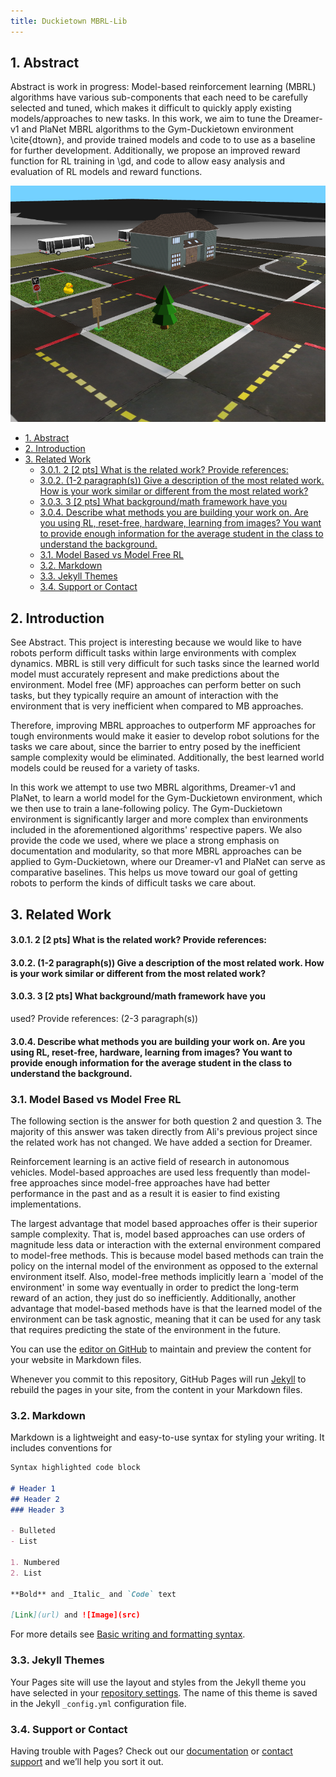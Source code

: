 ```yaml
---
title: Duckietown MBRL-Lib
---
```

## 1. Abstract 

Abstract is work in progress:
Model-based reinforcement learning (MBRL) algorithms have various sub-components that each need to be carefully selected and tuned, which makes it difficult to quickly apply existing models/approaches to new tasks. In this work, we aim to tune the Dreamer-v1 and PlaNet MBRL algorithms to the Gym-Duckietown environment \cite{dtown}, and provide trained models and code to to use as a baseline for further development. Additionally, we propose an improved reward function for RL training in \gd, and code to allow easy analysis and evaluation of RL models and reward functions.

![Image](figures/duckietown_bird_view.png)
- [1. Abstract](#1-abstract)
- [2. Introduction](#2-introduction)
- [3. Related Work](#3-related-work)
    - [3.0.1. 2 [2 pts] What is the related work? Provide references:](#301-2-2-pts-what-is-the-related-work-provide-references)
    - [3.0.2. (1-2 paragraph(s)) Give a description of the most related work. How is your work similar or different from the most related work?](#302-1-2-paragraphs-give-a-description-of-the-most-related-work-how-is-your-work-similar-or-different-from-the-most-related-work)
    - [3.0.3. 3 [2 pts] What background/math framework have you](#303-3-2-pts-what-backgroundmath-framework-have-you)
    - [3.0.4. Describe what methods you are building your work on. Are you using RL, reset-free, hardware, learning from images? You want to provide enough information for the average student in the class to understand the background.](#304-describe-what-methods-you-are-building-your-work-on-are-you-using-rl-reset-free-hardware-learning-from-images-you-want-to-provide-enough-information-for-the-average-student-in-the-class-to-understand-the-background)
  - [3.1. Model Based vs Model Free RL](#31-model-based-vs-model-free-rl)
  - [3.2. Markdown](#32-markdown)
  - [3.3. Jekyll Themes](#33-jekyll-themes)
  - [3.4. Support or Contact](#34-support-or-contact)
## 2. Introduction

See Abstract. This project is interesting because we would like to have robots perform difficult tasks within large environments with complex dynamics. MBRL is still very difficult for such tasks since the learned world model must accurately represent and make predictions about the environment. Model free (MF) approaches can perform better on such tasks, but they typically require an amount of interaction with the environment that is very inefficient when compared to MB approaches. 

Therefore, improving MBRL approaches to outperform MF approaches for tough environments would make it easier to develop robot solutions for the tasks we care about, since the barrier to entry posed by the inefficient sample complexity would be eliminated. Additionally, the best learned world models could be reused for a variety of tasks. 

In this work we attempt to use two MBRL algorithms, Dreamer-v1 and PlaNet, to learn a world model for the Gym-Duckietown environment, which we then use to train a lane-following policy. The Gym-Duckietown environment is significantly larger and more complex than environments included in the aforementioned algorithms' respective papers. We also provide the code we used, where we place a strong emphasis on documentation and modularity, so that more MBRL approaches can be applied to Gym-Duckietown, where our Dreamer-v1 and PlaNet can serve as comparative baselines. This helps us move toward our goal of getting robots to perform the kinds of difficult tasks we care about.

## 3. Related Work

#### 3.0.1. 2 [2 pts] What is the related work? Provide references: 
#### 3.0.2. (1-2 paragraph(s)) Give a description of the most related work. How is your work similar or different from the most related work? 


#### 3.0.3. 3 [2 pts] What background/math framework have you
used? Provide references: (2-3 paragraph(s))

#### 3.0.4. Describe what methods you are building your work on. Are you using RL, reset-free, hardware, learning from images? You want to provide enough information for the average student in the class to understand the background. 

### 3.1. Model Based vs Model Free RL

The following section is the answer for both question 2 and question 3. The majority of this answer was taken directly from Ali's previous project since the related work has not changed. We have added a section for Dreamer.


Reinforcement learning is an active field of research in autonomous vehicles. Model-based approaches are used less frequently than model-free approaches since model-free approaches have had better performance in the past and as a result it is easier to find existing implementations. 

The largest advantage that model based approaches offer is their superior sample complexity. That is, model based approaches can use orders of magnitude less data or interaction with the external environment compared to model-free methods. This is because model based methods can train the policy on the internal model of the environment as opposed to the external environment itself. Also, model-free methods implicitly learn a `model of the environment' in some way eventually in order to predict the long-term reward of an action, they just do so inefficiently. Additionally, another advantage that model-based methods have is that the learned model of the environment can be task agnostic, meaning that it can be used for any task that requires predicting the state of the environment in the future.





You can use the [editor on GitHub](https://github.com/alik-git/duckietown-mbrl-lib/edit/gh-pages/index.md) to maintain and preview the content for your website in Markdown files.

Whenever you commit to this repository, GitHub Pages will run [Jekyll](https://jekyllrb.com/) to rebuild the pages in your site, from the content in your Markdown files.

### 3.2. Markdown

Markdown is a lightweight and easy-to-use syntax for styling your writing. It includes conventions for

```markdown
Syntax highlighted code block

# Header 1
## Header 2
### Header 3

- Bulleted
- List

1. Numbered
2. List

**Bold** and _Italic_ and `Code` text

[Link](url) and ![Image](src)
```

For more details see [Basic writing and formatting syntax](https://docs.github.com/en/github/writing-on-github/getting-started-with-writing-and-formatting-on-github/basic-writing-and-formatting-syntax).

### 3.3. Jekyll Themes

Your Pages site will use the layout and styles from the Jekyll theme you have selected in your [repository settings](https://github.com/alik-git/duckietown-mbrl-lib/settings/pages). The name of this theme is saved in the Jekyll `_config.yml` configuration file.

### 3.4. Support or Contact

Having trouble with Pages? Check out our [documentation](https://docs.github.com/categories/github-pages-basics/) or [contact support](https://support.github.com/contact) and we’ll help you sort it out.




<!-- 

















%%%%%%%% ICML 2018 EXAMPLE LATEX SUBMISSION FILE %%%%%%%%%%%%%%%%%

\documentclass{article}

% Recommended, but optional, packages for figures and better typesetting:
% \usepackage[demo]{graphicx}
% \usepackage{subcaption}
\usepackage{microtype}
\usepackage{graphicx}
\usepackage{subcaption}
% \usepackage{subfigure}
% \usepackage{subfig}
\usepackage{booktabs} % for professional tables
\usepackage{amsmath, amssymb}
\usepackage{lipsum}
\usepackage{listings}
\usepackage{minted}
% \usepackage{hyperref}
% \usepackage{autoreff}
\setlength{\belowcaptionskip}{0pt}

\usepackage{xcolor}
%New colors defined below
\definecolor{codegreen}{rgb}{0,0.6,0}
\definecolor{codegray}{rgb}{0.5,0.5,0.5}
\definecolor{codepurple}{rgb}{0.58,0,0.82}
\definecolor{backcolour}{rgb}{0.95,0.95,0.92}

%Code listing style named "mystyle"
\lstdefinestyle{mystyle}{
  backgroundcolor=\color{backcolour}, commentstyle=\color{codegreen},
  keywordstyle=\color{magenta},
  numberstyle=\tiny\color{codegray},
  stringstyle=\color{codepurple},
  basicstyle=\ttfamily\footnotesize,
  breakatwhitespace=false,         
  breaklines=true,                 
  captionpos=b,                    
  keepspaces=true,                 
  numbers=left,                    
  numbersep=5pt,                  
  showspaces=false,                
  showstringspaces=false,
  showtabs=false,                  
  tabsize=2
}

%"mystyle" code listing set
\lstset{style=mystyle}

\graphicspath{ {figures/} }
% \hyphenpenalty=
\usepackage{stackengine}
\def\delequal{\mathrel{\ensurestackMath{\stackon[1pt]{=}{\scriptstyle\Delta}}}}

\usepackage{svg}
% \usepackage[nohyperref]{icml2018}
% hyperref makes hyperlinks in the resulting PDF.
% If your build breaks (sometimes temporarily if a hyperlink spans a page)
% please comment out the following usepackage line and replace
% \usepackage{icml2018} with \usepackage[nohyperref]{icml2018} above.
\usepackage{hyperref}

% Attempt to make hyperref and algorithmic work together better:
\newcommand{\theHalgorithm}{\arabic{algorithm}}

\newcommand{\mb}{model-based }
\newcommand{\mf}{model-free }
\newcommand{\gd}{Gym-Duckietown}
\newcommand{\ml}{MBRL-Lib }
\newcommand{\og}{OpenAI Gym }
\newcommand{\hc}{HalfCheetah-v2}
\newcommand{\ls}{\lstinline}
% Use the following line for the initial blind version submitted for review:
% \usepackage{icml2018_ift6269}

% If accepted, instead use the following line for the camera-ready submission:
\usepackage[accepted]{icml2018_ift6269}
% SLJ: -> use this for your IFT 6269 project report!

% \definecolor{battleshipgrey}{rgb}{0.52, 0.52, 0.51}
\newcommand{\crr}{\color{red}}
\newcommand{\cbb}{\color{blue}}
\newcommand{\cgg}{\color{gray}}

% The \icmltitle you define below is probably too long as a header.
% Therefore, a short form for the running title is supplied here:
\icmltitlerunning{Model Based RL in Gym-Duckietown}

\begin{document}

\twocolumn[
\icmltitle{IFT6163 Final Report - Model Based RL in Gym-Duckietown} % Dynamic Duckies on a Diet

% It is OKAY to include author information, even for blind
% submissions: the style file will automatically remove it for you
% unless you've provided the [accepted] option to the icml2018
% package.

% List of affiliations: The first argument should be a (short)
% identifier you will use later to specify author affiliations
% Academic affiliations should list Department, University, City, Region, Country
% Industry affiliations should list Company, City, Region, Country

% You can specify symbols, otherwise they are numbered in order.
% Ideally, you should not use this facility. Affiliations will be numbered
% in order of appearance and this is the preferred way.

\icmlsetsymbol{equal}{*}

\begin{icmlauthorlist}
\icmlauthor{Alihusein Kuwajerwala}{equal,udem,mila}
\icmlauthor{Paul Crouther}{equal,udem,mila}
% \icmlauthor{Brahim Ben Malek}{equal,udem}
\end{icmlauthorlist}
% \centerline{{\fontfamily{qcr}\selectfont
% https://github.com/MikeS96/bayesbb
% }}


\icmlaffiliation{udem}{Université de Montréal, Montréal, Canada}
\icmlaffiliation{mila}{Mila - Quebec AI Institute, Montreal, Canada}

\icmlcorrespondingauthor{Alihusein Kuwajerwala}{alihusein.kuwajerwala@umontreal.ca}


% You may provide any keywords that you
% find helpful for describing your paper; these are used to populate
% the "keywords" metadata in the PDF but will not be shown in the document
\icmlkeywords{Machine Learning, ICML}

\vskip 0.3in
]

% this must go after the closing bracket ] following \twocolumn[ ...

% This command actually creates the footnote in the first column
% listing the affiliations and the copyright notice.
% The command takes one argument, which is text to display at the start of the footnote.
% The \icmlEqualContribution command is standard text for equal contribution.
% Remove it (just {}) if you do not need this facility.

% \printAffiliationsAndNotice{}  % leave blank if no need to mention equal contribution
\printAffiliationsAndNotice{\icmlEqualContribution} % otherwise use the standard text.

\begin{abstract}

% In this work, we investigate a model based reinforcement learning algorithm proposed in the `PlaNet' paper \cite{PlaNet} that attempts to learn a dynamics model in the latent space for the environment. We outline and compare the available open source implementations of this algorithm for research. For the bulk of our experiments we used MBRL-Lib \cite{MBRL}, a toolbox for deploying various model based rl methods, that already contains an implementation of the PlaNet algorithm. We implemented the required boilerplate code to use the Duckietown gym environment with MBRL, and compare the PlaNet algorithms performance on the Duckietown environment and the Cheetah Run environment.

% \\  Model-based reinforcement learning (MBRL) offers a framework for data-efficient learning of agents for various tasks. 
% Despite theoretical evidence suggesting that model-based reinforcement learning (MBRL) has superior sample complexity compared to model-free methods, MBRL approaches have struggled to match their performance. This is likely because most MBRL algorithms have many complex sub-components that each need to be carefully selected and tuned, making them harder to deploy in most practical settings. 

% Model-based reinforcement learning (MBRL) algorithms have many complex sub-components that each need to be carefully selected and tuned, which may explain why MBRL approaches often struggle to match the performance of model-free methods on various tasks. In this work, we aim to make it easier to evaluate and improve MBRL approaches by integrating the Gym-Duckietown environment \cite{dtown} into MBRL-Lib \cite{MBRL}, an open source library of popular MBRL algorithms. Our goal is to enable MBRL approaches to be easily deployed in the Duckietown environment without significant software overhead. Additionally, we apply the MBRL approach from `PlaNet' \cite{PlaNet}, attempting to learn a dynamics model for the Duckietown simulation, and compare its performance on the Duckietown and  `Cheetah Run' environments. The code can be found at: \\ \lstinline{https://github.com/alik-git/mbrl-lib}
Abstract is work in progress:
Model-based reinforcement learning (MBRL) algorithms have various sub-components that each need to be carefully selected and tuned, which makes it difficult to quickly apply existing models/approaches to new tasks. In this work, we aim to tune the Dreamer-v1 and PlaNet MBRL algorithms to the Gym-Duckietown environment \cite{dtown}, and provide trained models and code to to use as a baseline for further development. Additionally, we propose an improved reward function for RL training in \gd, and code to allow easy analysis and evaluation of RL models and reward functions.

\textbf{ IMPORTANT NOTE: { \crr{  Professor's questions are in red. } }  Answers are in black. { \cgg { Parts of this report that were directly taken from Ali's older project are in gray. } } }

% Model-based reinforcement learning (MBRL) algorithms have various sub-components that each need to be carefully selected and tuned, which may explain why MBRL approaches often struggle to match the performance of model-free methods on various tasks. In this work, we aim to make it easier to evaluate and improve MBRL approaches by integrating the Gym-Duckietown environment \cite{dtown} into MBRL-Lib \cite{MBRL}, an open source library of popular MBRL algorithms. Our goal is to enable MBRL approaches to be easily deployed in the Duckietown environment without significant software overhead. Additionally, we apply the MBRL approach from `PlaNet' \cite{PlaNet}, attempting to learn a dynamics model for the Duckietown simulation, and compare its performance on the Duckietown and  `Cheetah Run' environments. The code can be found at: \\ \lstinline{https://github.com/alik-git/mbrl-lib}

% \\ In this work, we apply model based reinforcement learning techniques to the Gym-Duckietown environment. Specifically, we use the approach proposed in the `PlaNet' paper \cite{PlaNet} that attempts to learn a dynamics model of the environment in the latent space. 

% \\ \\  This family of algorithms has
% many subcomponents that need to be carefully selected and tuned. As a result the
% entry-bar for researchers to approach the field and to deploy it in real-world tasks
% can be daunting

% \\ \\ To be modified
% Why is it important 
% What did you tried
% What are the results
\end{abstract}

\vspace{-0em}

\section{Introduction }\label{intro}


{\crr{1 [4 pts] Project Introduction (2 paragraphs, hopefully a
figure)

Tell your readers why this project is interesting. What we can learn. Why it is an important
area for robot learning.

} }

See Abstract. This project is interesting because we would like to have robots perform difficult tasks within large environments with complex dynamics. MBRL is still very difficult for such tasks since the learned world model must accurately represent and make predictions about the environment. Model free (MF) approaches can perform better on such tasks, but they typically require an amount of interaction with the environment that is very inefficient when compared to MB approaches. 

Therefore, improving MBRL approaches to outperform MF approaches for tough environments would make it easier to develop robot solutions for the tasks we care about, since the barrier to entry posed by the inefficient sample complexity would be eliminated. Additionally, the best learned world models could be reused for a variety of tasks. 

In this work we attempt to use two MBRL algorithms, Dreamer-v1 and PlaNet, to learn a world model for the Gym-Duckietown environment, which we then use to train a lane-following policy. The Gym-Duckietown environment is significantly larger and more complex than environments included in the aforementioned algorithms' respective papers. We also provide the code we used, where we place a strong emphasis on documentation and modularity, so that more MBRL approaches can be applied to Gym-Duckietown, where our Dreamer-v1 and PlaNet can serve as comparative baselines. This helps us move toward our goal of getting robots to perform the kinds of difficult tasks we care about.

\begin{figure}[t]
\begin{center}
\begin{subfigure}{.25\textwidth}
  \centering
  \includegraphics[trim={0 0 0 0cm}, clip, width=0.90\textwidth]{cheetah_env.jpg}
  \caption{HalfCheetah-v2}
  \label{fig:fig1a}
\end{subfigure}%
\begin{subfigure}{.25\textwidth}
  \centering
  \includegraphics[width=0.97\textwidth]{duckietown_POV.png}
  \caption{Gym-Duckietown}
  \label{fig:fig1b}
\end{subfigure}
\end{center}
\begin{subfigure}{0.5\textwidth}
    \includegraphics[trim={0cm 9cm 0 0.5cm},clip, width=\textwidth]{duckietown_bird_view.png}
    \caption{Overhead view of the Gym-Duckietown environment}
    \label{fig:fig1c}
\end{subfigure}
\caption{Images of the environments we used for this work. For each, we use the PlaNet algorithm to learn a dynamics model and train a reinforcement learning agent.}
\label{fig:fig1}

\end{figure}

\pagebreak

{\crr{
2 [2 pts] What is the related work? Provide references:
(1-2 paragraph(s))

Give a description of the most related work. How is your work similar or different from the
most related work? 
} }

{\crr{
3 [2 pts] What background/math framework have you
used? Provide references: (2-3 paragraph(s))

Describe what methods you are building your work on. Are you using RL, reset-free, hardware, learning from images? You want to provide enough information for the average student
in the class to understand the background. 
} }

The following section is the answer for both question 2 and question 3. The majority of this answer was taken directly from Ali's previous project since the related work has not changed. We have added a section for Dreamer.


% intro, int, chl (challenges), exp (experiments), disc (Discussions), conc (conclusion), liam (Liam's recommendation)

{\cgg {

\subsection{Model Based vs Model Free RL}%(Liam)some motivation about  why  you  thought  it  was  a  good  idea  to  try
Reinforcement learning is an active field of research in autonomous vehicles. Model-based approaches are used less frequently than model-free approaches since model-free approaches have had better performance in the past and as a result it is easier to find existing implementations. 

The largest advantage that model based approaches offer is their superior sample complexity. That is, model based approaches can use orders of magnitude less data or interaction with the external environment compared to model-free methods. This is because model based methods can train the policy on the internal model of the environment as opposed to the external environment itself. Also, model-free methods implicitly learn a `model of the environment' in some way eventually in order to predict the long-term reward of an action, they just do so inefficiently. Additionally, another advantage that model-based methods have is that the learned model of the environment can be task agnostic, meaning that it can be used for any task that requires predicting the state of the environment in the future.
% Model-base biggest advantage is that the model helps to use more efficiently the data and reduce computation time where in model-free, the model is learned implicitly which cause a waste of computation resources.




% \vspace{6em}
% using latent space \citep{PlaNet}. Latent space augments the information gain since the latent space is a dense representation of the input. A great effect of  this method is that it reduces computation time since the dimension of the input is reduced, making the model-base main advantage(computation time) even better. In the PlaNet paper, the computation efficiency gain was in the area of two orders of magnitude and the results were close to model-free and even better on some tasks. 

% Recent improvements in model-based approaches have made the model-based more competitive by using latent space \citep{PlaNet}. Latent space augments the information gain since the latent space is a dense representation of the input. A great effect of  this method is that it reduces computation time since the dimension of the input is reduced, making the model-base main advantage(computation time) even better. In the PlaNet paper, the computation efficiency gain was in the area of two orders of magnitude and the results were close to model-free and even better on some tasks. 

% In RL, either you train in the real world which is often really slow, or you train in a simulator which is much faster, but is dependant on the quality of the simulator and on the transfer back into the real world.It is more computationally heavy too since you have to model the real world in addition to you're RL models.

\subsection{MBRL-Lib}

There are many available open source implementations of popular \mf approaches \cite{baselines, pytorchrl} and \mb approaches \cite{bacon}. During our review, we found the MBRL-Lib toolbox \cite{MBRL} to be most useful. 

MBRL-Lib contains implementations of various popular \mb approaches, but more importantly it is designed to be modular and compatible with a wide array of environments; and makes heavy use of configuration files to minimize the amount of new code needed to tweak an existing approach. Integrating the Gym-Duckietown environment to work with this toolkit would allow users to easily experiment with and evaluate a variety of model based RL approaches in the Duckietown simulation.

\subsection{Gym-Duckietown}
\label{sec:gd}
The environments in which to deploy RL methods can be as simple as tic-tac-toe or as complex as a nearly photo realistic simulation of a whole city \cite{carla}. The most popular environments for current RL research are those provided in the OpenAI Gym toolkit \cite{openaigym}. OpenAI Gym also provides a set of standards which can be used to make environments widely compatible with any software designed to accommodate those standards. MBRL-Lib is an example of such software, and comes with the standard environments from OpenAI Gym built in. 

Naturally, this makes Gym-Duckietown---a self-driving car simulator for the Duckietown universe already built as an OpenAI gym environment \cite{dtown}---the perfect candidate to make available for use with the \mb approaches provided by MBRL.

This is not to say however, that Gym-Duckietown works perfectly with MBRL-Lib right out of the box. Duckietown has significantly more complex dynamics than the standard \og environments. Consider for example that the Cheetah environment (See Fig. \ref{fig:fig1a}) only consists of one (albeit complex) object in a plain background with the camera always tracking it. Compared to \gd, where the camera is fixed on the car which moves through the scene, drastically changing the objects found in different observations.
Our results indicate that while MBRL methods have the potential to perform well in \gd, they need to be carefully tuned and modified to achieve results comparable to those of the current baselines.

% None of the standard OpenAI Gym environments 

% The Duckietown gym is a great simulator, but it's a big one, much bigger than the one needed for the cheetah-run task in PlaNet. It is then much slower too. To run a reinforcement algorithm we need to use the simulator a lot and it will consume a vast amount of computation resources. It is then useful to experiment with model-based algorithms learning from the latent space to save as much computation resources as possible.

\subsection{PlaNet}

The reason \mb approaches have often struggled to match the performance of \mf approaches despite their superior sample complexity is that it is difficult to accurately learn a dynamics of a large and complex environment. The effects of lighting, contact dynamics, non-linear motion etc. are nearly impossible to account for explicitly in enough detail for large scenes. This has prevented \mb approaches from accurately predicting states many steps into the future.

Recent advances in model-based approaches have made them more competitive by leveraging a latent space representation of the world. By using an encoder network to map the environment's high dimensional observations into low dimensional embeddings and learning the dynamics model in the latent space, approaches like PlaNet  \cite{PlaNet} can be used to learn a dynamics model capable of accurate predictions for a complicated environment. This also has significant computation efficiency gains, as it is much faster to propagate dynamics forward in the latent space as opposed to in an explicit simulation. The core of PlaNet's approach also involves both deterministic and stochastic transition components and a multi-step variational inference objective that they call `latent overshooting'.

In the original paper, the authors evaluate PlaNet on environments in the DeepMind control suite \cite{dmc}, but these environments are also available as part of OpenAI Gym, which is what MBRL-Lib and this project use for evaluation.

} } 

\subsection{Dreamer}

To observe how Duckietown scales with different and more performant MBRL algorithms and to facilitate learning, one of the goals in this project is to develop an implementation of Dreamer \citep{Dreamer}, which does not exist in MBRL-Lib. Similar to PlaNet, Dreamer uses a recurrent state space model (RSSM) to represent the underlying MDP with partial observability. Where it differs from PlaNet is in the model fitting section and the planning section. With Dreamer, the model fitting part is broken into a dynamics learning section and a behavior learning section which does rollouts of imagined trajectories, and finally updates parameters for the action model, and value model using gradients of value estimates for the learning objective. Since these trajectories are imagined, the authors utilize reparameterization for continuous actions and states. Lastly, Dreamer computes the state from history during the environment interaction step, with noise added to the action for exploration.

In the paper, the authors run Dreamer on the DeepMind control suite, similar to PlaNet. However, their implementation is in TensorFlow, and will need to be re-implemented in PyTorch for direct comparison.

{\crr {4 [4 pts] Project Method, How will the method work (1-2
pages + figure(s)/math)

Describe your method. Again, You want to provide enough information for the average
student in the class to understand how your method works. Make sure to include figures

} }




% The format of this paper is as follows: 
% % In Sec. \ref{intro} we briefly cover the relevant background / related works for this project, namely PlaNet, \ml and \gd. 
% % In Sec. \ref{int} we cover our code that integrates \gd \ with \ml and its functionality. 
% % In Sec. \ref{chl} we discuss the main hurdles we ran into with this project. 
% % In Sec. \ref{exp} we showcase some experiments using PlaNet approach in \gd \ and the consequent results. 
% % Finally, in Sec. \ref{disc} and  Sec. \ref{con} we reflect on the project as a whole and discuss the potential for future work in this area.
% \begin{itemize}
%     \item In Sec. \ref{intro} we briefly cover the relevant background / related works for this project, namely PlaNet, Dreamer, \ml and \gd. 
% \item In Sec. \ref{int} we cover our code that integrates \gd \ with \ml and its functionality, along with the beginnings of the Dreamer implementation.
% \item In Sec. \ref{chl} we discuss the challenges we encountered. % with this project. 
% \item In Sec. \ref{exp} we showcase some experiments using the PlaNet approach and the Dreamer implementation in \gd \ and our results. 
% \item Finally, in Sec. \ref{disc} and  Sec. \ref{con} we reflect on the project as a whole and discuss the potential for future work in this area.
% \end{itemize}







\section{Applying PlaNet and Dreamer to Gym-Duckietown}\label{int}


% \subsection{Changes to \ml}

% As noted before, the \ml code is well organized, and adding the \gd \ environment as a configurable option was straightforward. We've included the code here:

% \begin{lstlisting}[language=Python, caption=Adding Gym-Duckietown to MBRL-Lib, label=lis1]
% # Use the duckietown environment with 
% # settings that closely match the settings 
% # used for cheetah run
% if cfg.overrides.env=="duckietown_gym_env":
%     env = mbrl.env.DuckietownEnv(
%         domain_rand=False, 
%         camera_width=64, 
%         camera_height=64
%     )
%     term_fn = \
%     mbrl.env.termination_fns.no_termination
%     reward_fn = None
% \end{lstlisting}

% The main pre-requisite to being able to do this is to import the Gym-Duckietown code as an external python module into \ml so that the \lstinline{DuckietownEnv} object can be used directly without creating any new classes or objects. We took efforts throughout this project to avoid re-writing any code already found in either code base, and to import and use the original code directly. 

% Next we add a configuration file for default parameter values associated with the Duckietown environment. This is a YAML file called \lstinline{planet_duckietown.yaml} and for now only contains default values for the PlaNet algorithm, however more config files can be easily created for other algorithms as long as the follow the same format. 

% We ran into some issues with using the observations from \lstinline{DuckietownEnv} with the PlaNet algorithm, we expand on this in the Challenges section.

% % We developed a  bridge between the Facebook-research \cite{MBRL} and the PlaNet paper \cite{PlaNet} to allow for latent space planning from pixel using the Duckietown gym. 

% % The basic idea was to find a way to allow future research in latent space for reinforcement algorithm. We presented the PlaNet paper and it was our baseline algorithm. We found a well written library called MBRL\citep{MBRL} that is a tool for Model-Based Reinforcement Learning. Since it was easy to read(for a code of that size), we decide to use their code instead of the PlaNet paper one and conveniently, the MBRL paper already had a support for PlaNet's algorithm. MBRL was using the openAI gym environement, so we had to accommodate MBRL with Gym Duckietown to them work together.

% \subsection{Changes to \gd}

% Other than a couple of minor bug fixes and tweaks we did not need to make any changes to \gd \ to use it with \ml. 
% We turn off domain randomization and change the default observation size (in \ls{[height, width]}) to be  \ls{[64,64]} as opposed to \ls{[640, 480]} as we wanted to closely match the hyper-parameters used for the PlaNet on the HalfCheetah-v2 environment as a starting point. Another practical issue is simply that using observations of size \ls{[640,480]} may require a very large amount of video memory (up to 3 TB) depending on the chosen batch size. To be clear, the choice of size \ls{[64,64]} is arbitrary and is subject to future experimentation.

% \subsection{Integrating W\&B}

% \ml uses Hydra \cite{hydra} for logging and organizing runs. They also have some basic visualization tools specific to MBRL techniques that they have built into their library. These tools however still lack the ability to automatically plot metrics for each run, and back up metrics off-site, filtering runs by a certain metric, and it can be quite cumbersome to wade through hundreds of folders in the Hydra logging directory to find and interpret your results.

% To alleviate this issue, we import and use the Weights \& Biases library \cite{wandb} to track our runs. We also log the configuration file, and log a copy of every metric logged by Hydra in MBRL-Lib. This gives an online dashboard that automatically organizes our runs and plots their metrics, as well as all the functions we mentioned earlier. 

\subsection{Model-Based Reinforcement Learning}

To setup the reinforcement learning problem from a model-based reinforcement learning (MBRL) perspective, we adhere to the Markov decision process formulation \citep{bellman1957markovian}, where we use state $s \in \mathcal{S}$ and actions $a \in \mathcal{A}$ with reward function  $r(s,a)$ and the dynamics or transition function $f_\theta$, such that $s_{t+1} = f_{\theta}(s_t, a_t)$ for deterministic transitions, and stochastic transitions are given by the conditional $f_\theta(s_{t+1}|s_t, a_t) = \mathbb{P}(s_{t+1}|s_t, a_t, ; \theta)$ and learning the forward dynamics is akin to doing a fitting of approximation $\hat{f}$ to the real dynamics $f$ given real data from the system.\\

\subsection{Tuning PlaNet for \gd}

Of the important contributions of PlaNet \citep{PlaNet}, one of them is the recurrent state space model (RSSM). The RSSM has both stochastic and deterministic components and it was shown in PlaNet to greatly improve results compared to purely stochastic or deterministic models on complicated task.
To bring the input images to the latent space, we need an encoder. Since we are using images, a convolution neural net is perfect for the task.\\
No-policy is actually trained since the planning algorithm use only the models to choose the next best action.\\

Since the models are using stochastic decisions, the training is using a variational bound to optimise its parameters. It alternatively optimises the encoder model and the dynamics model by gradient ascent over the following variational bound:
\begin{align*}
    &\ln{p}(o_{1:T}  |a_{1:T}) \delequal \ln \int \prod_t p(s_t|s_{t-1},a_{t-1})p(o_t|s_t)ds_{1:T} \\
    &\geq \sum_{t=1}^{T}  \left(\mathbb{E}_{q(s_t|o_{\leq t},a_{\leq t})}[\ln{p(o_t|s_t)}]) \right.\\
     - &\left. \mathbb{E}_{q(s_{t-1}|o_{\leq t-1},a_{\leq t-1})}[KL[q(s_{t}|o_{\leq t},a_{\leq t})|| p(s_t|s_{t-1},a_{t-1})]] \right)
\end{align*}

The PlaNet models follow a Partially Observable Markov Decision Process(POMDP). It is built on a finite sets of: states($s_t$), actions($a_t$) and observations($o_t$).
\begin{itemize}
    \item Dynamics model : $s_t \sim p(s_t|s_{t-1},a_{t-1})$
    \item Encoder : $s_t \sim q(s_t|o_{\leq t},a_{\leq t})$
    \item Decoder : $o_t \sim p(o_t|s_{t},a_{t-1})$ %like in class not like paper, but makes more sens
    \item Reward : $r_t \sim p(r_t|s_t)$
    \item $\gamma$ the discount factor $\gamma \in [0,1]$
\end{itemize}

The rest of the details are outlined for the RSSM representation in comparsion to deterministic and stochastic models is shown in figure \ref{fig:planet_rssm}.

\begin{figure}[h]
    \centering
    \includegraphics[width=0.5\textwidth]{planet_rssm.PNG}
    % \caption{A comparison of the planet algorithm training reward on the cheetah environment vs on the duckietown gym.}
    \caption{Recurrent state space model comparison to deterministic and stochastic models}
    \label{fig:planet_rssm}
\end{figure}

Although the PlaNet algorithm is already supported and included in \ml, however, it is not simply plug-and-play for use with \gd. Firstly, there are key differences to using \ml algorithms with DeepMind control suites versus the \gd \space environment. \gd \space observations, resets, and the reward function (and tuning), as well as camera orientation in the first person are additional challenges in the \gd \space simulation environment. There are also hyperparameters that influence agent behavior, as well as the planning horizon that have a significant impact on performance. Next, using PlaNet as a world model to decouple planning and acting, PlaNet is used for the Dreamer implementation.

\subsection{Implementation of Dreamer in \ml}

Given that the \ml does not include a Dreamer implementation, but rather the PlaNet model, it makes sense to reuse the recurrent state model from the PlaNet implementation as a world model for Dreamer. However, there are structural components that are missing. For example, in departure from PlaNet, rather than a CEM for the best action sequence under the model for planning, Dreamer uses a dense action network parameterized by $\phi$ and the dense value network parameterized by $\psi$. For the action model with imagined actions, the authors use a tanh-transformed Gaussian \citep{SAC} output for the action network, which provides a deterministically-dependent mean and variance of the state through a reparameterization \citep{kingma2013auto} \citep{rezende2014stochastic} of the stochastic node, adding noise $\epsilon$ back in afterwards (to be inferred).

\begin{equation*} \label{eq:1}
    a_\tau = \tanh(\mu_\phi(s_\tau) + \sigma_\phi(s_\tau) \epsilon), \qquad \epsilon \sim \mathcal{N}(0, \mathbb{I})
\end{equation*}

This formalizes the deterministic output of the action network returns a mean $\mu_\phi(s_\tau)$ and we learn the variance of the noise $\sigma_\phi(s_\tau)$ with this reparameterization, inferring from our normal noise $\epsilon$, to represent our stochastic model.

Then the value network consists of imagined value estimates $V_R(s_\tau) = \mathbb{E}(q_\theta q_\phi(\sum_{n=\tau}^{t+H} r_n))$ which is the sum of rewards until the end of a horizon, then using values $v_\psi(s_\tau)$ then computes $V^{k}_N(s_\tau) = \mathbb{E}(q_\theta q_\phi(\sum_{n=\tau}^{h = \min(\tau+k, t+H)-1} \gamma^{n-\tau}r_n + \gamma^{h-\tau} v_\psi(s_h)))$ as a estimate of rewards beyond $k$ steps with the learned value model, and $V_\lambda(s_\tau)$ which is a exponentially weighted average of $V^{k}_N(s_\tau)$ at different values of k, shown in the following. 

$$V_\lambda(s_\tau) = (1 - \lambda)\sum_{n=1}^{H-1}\lambda^{n-1}V_{N}^{n}(s_\tau) + \lambda^{H-1}V_{N}^{H}(s_\tau)$$

This helps Dreamer do better with longer-term predictions of the world, over shortsightedness with other types of dynamics models for behavior learning. Since Dreamer disconnects the planning and action by training an actor and value network and uses analytic gradients and reparameterization, it is more efficient than PlaNet which searches the best actions among many predictions for different action sequences. This motivates the implementation of Dreamer to compare to PlaNet with potential performance improvements with a similar number of environment steps. The policy is trained via using the analytical gradient $\nabla_\phi \mathbb{E}(q_\theta q_\phi(\sum_{n=\tau}^{t+H} V_\lambda(s_\tau))$ from stochastic backpropagation, which in this case becomes a deterministic node where the action is returned shown in \ref{eq:1}, with the value network being updated with the gradient  $\nabla_\psi \mathbb{E}(q_\theta q_\phi(\sum_{n=\tau}^{t+H} \frac{1}{2}||v_\psi(s_\tau) - V_\lambda(s_\tau))||^2$ after imagined value estimates are computed. All of this happens in the update steps for behavior and dynamics learning. Finally, in an environment interaction time step, the agent gets states from its history and returns actions from the action network, and value model estimates the imagined rewards that the action model gets in each state. These are trained cooperatively in a policy iteration fashion.

{ \cgg { 
\subsection{Documentation}

We want to make using our code as straightforward as possible. As such, we have provided a detailed read-me file at: \mbox{\lstinline{https://github.com/alik-git/mbrl-lib}}

It includes installation instructions---including those for dependencies---along with usage instructions and example commands. We have also included troubleshooting advice for common problems we encountered as well as a debugging configuration setup for those using the VSCode editor.

} } 

% In order to easily visualize 

% %(Liam)whatworked and how you know it worked (results)
% We managed to make the translation between the Duckietown gym and the MBRL framework work. We arranged the code to be easily reusable and documented every step to allow for future reinforcement learning research in Duckietown to be quickly set up.\\
% With training and fine tuning, things can get messy really fast. We incorporated the "wanb" library to manage efficiently the data and visualisation.\url{https://docs.wandb.ai/quickstart}
% It is a nice tool that automatically saves data and lets you manage it and visualise it easily.


\section{Challenges}\label{chl}

{\crr{
5 [2 pts] What new skills are you(s) learning from this
project?

List some of the technical skills you are learning from studying this method.
}}

\subsection{New Skills Learned}\label{ns}

To set up good experiments for this project, we had to change the reset function and the reward function of \gd. Spending time working on these challenges forced us learn new skills for designing good reward functions, and setting up good experiments that are both fair and allow the policy to learn good behavior. We also had to log a significant amount of information for our project, including videos of the policy, which posed an organizational challenge, for example making sure that each video is saved with a corresponding configuration file detailing how much training the policy had, how much reward was achieved in the video, etc. 

Implementing a our own version of the Dreamer algorithm within the MBRL-Lib repo forced us to understand and think about what role each component plays, how to make the parameters of the algorithm configurable, and overall how to implement algorithms in a way that is flexible for future changes and improvements.

Overall, this project allowed us to learn a lot about why MBRL struggles with large environments, the common problems associated with experiments design, reward functions, and doing RL research in general. Each member of team feels a lot more confident in approaching an RL project on their own. 

\subsection{Technical Issues}\label{ti}

The reward function was originally specified with negative rewards for driving on the wrong side of the road, which was found to be a compounding issue with random spawning. Frequently, the agent would spawn in locations with no way to obtain positive rewards, and the episode terminates when the agent goes off track. So, the agent would avoid the negative rewards from a bad spawning location and often go straight off-track. To stabilize learning, the agent has fixed spawn locations and the reward is now tuned to be function of the distance from the center of the proper lane. It was also discovered that there are multiple wrappers doing pre-processing on the observations for stacking, which means exporting these as "raw images" is not possible without unrolling all of the wrappers given the continuous control suites, making it difficult to save videos of policy behavior and evaluate learned policies outside of \ml.

% \subsection{Observation shape mismatch}

% The most challenging issue to make \gd \ work with \ml was that the PlaNet encoder model expects the observations to be of the following shape: \ls{[batch_size, color_channels, image_width, image_height]}. However the \ls{DuckietownEnv} returns observations in the shape \ls{[image_width, image_height, color_channels]}. The problem here is that the PlaNet encoder expects \ls{color_channels} to be before \ls{image_width} and \ls{image_height}. We found no way to adjust the the model to accomodate this shape via the config files, nor a way for \gd \ to return observations with the dimensions permuted. As a result, we were forced to manually permute the observation Tensor before it is fed to the PlaNet encoder , and permute it back again after the resulting embedding is fed through the PlaNet decoder. These modifications were made in the \ls{planet.py} file in the \ls{mbrl/models} folder.

% A better way to do this would be to have pre-processing function for the \gd \ observations, but since the \ml code is designed to be quite modular, we could not find a clean way to add such a function without disturbing some other part of the code.
{\cgg {
\subsection{Importing \gd }
Since \gd \ itself is not a pip package one can import from PyPi, we have included instructions for how to manually import it in the \lstinline{README.md} file for our project. 
} }

% \subsection{Hyperparameter Tuning}
% \label{hp}

% As noted earlier, MBRL methods are quite sensitive to the choices of hyperparameters and the environments we are using are complex, so training times can be significant. None of the configurations we tried achieved consistently positive rewards, even when left to train overnight. Therefore, for the scope of this project we chose to use the same hyperparamters that the PlaNet authors had success with the HalfCheetah-v2 environment, which we consider to be our baseline for comparison.

% In our results (See Fig. \ref{fig:reward}, \ref{fig:loss}), we observe a positive trend in both the loss curve and the reward curve overtime for the \gd \ environment, although as expected the overall results are much better for the HalfCheetah-v2 environment, which the parameters are designed to suit. These results can be treated as a starting point for model based reinforcement learning on the \gd \ environment.

% \subsection{Other Misc Minor Issues}

% There were a handful of other minor issues we had to solve for the project. These included:
% \begin{itemize}
%     \item Commenting out / updating some deprecated code in \gd.
%     \item Fixing an off by one error in the sequence transition sampler in \ml that would try to sample a transition even when the current batch was empty.
%     \item Creating a copy of the configuration object that was not nested, because that would prevent W\&B from being able to parse it.
%     % \vspace{em}
%     % \item Fixing the model and saving functionality in \ml that would cause crashes if the destination folder didn't already exist.
% \end{itemize}

\pagebreak
Continued on next page
\pagebreak

\section{Experiments}\label{exp}



{\crr{
6 [6 pts] Experiments

In this section

} }

{\crr{

6.1. Describe what experiment(s) you are going to run and why? How do these show you
have met your learning goals?
} }

We will include the training curves for both Planet and Dreamer with various hyperparameters on Gym-Duckietown. This will give the reader a feel for how much reward the policy can get.

{\crr{
6.2. What do you think the results of these experiments will be?
} }

We think that there will be an eventual upward trend of the "average episode" reward. The absolute quantity of reward may be low, since the environment is tough to learn, and the reward function for \gd is not perfect, but our goal is demonstrate that at least some good driving behavior is being learned. In addition, it is likely that increasing batch sizes, sequence lengths for the horizon, and also reduced learning rates with a more stable reward function will net benefits on the PlaNet agent. With Dreamer, it will likely be sensitive to some of the same parameters because it uses PlaNet as a world model, but will also be sensitive to the action noise and also number of k steps for imagined value estimate lengths. The dense networks from Dreamer might also benefit from additional layers, given that the original paper used on DeepMind control suites uses 3 layers of 300 ELU activations, the representation model uses the same architecture as the CNN encoder/decoder from the World Model paper \citep{ha2018world}. 

\begin{figure}[h]
    \centering
    \includegraphics[trim={0cm 0cm 0 0.5cm},clip, width=0.5\textwidth]{param_search.png}
    % \caption{A comparison of the planet algorithm training reward on the cheetah environment vs on the duckietown gym.}
    \caption{Preliminary Experiment: A hyperparameter search of different learning rates on short runs of PlaNet on \gd. Some large learning rates cause the weight matrices to overflow and result in a the "null" reward.}
    \label{fig:param_search}
\end{figure}

\begin{figure}[h]
    \centering
    \includegraphics[trim={0cm 0cm 0 0.5cm},clip, width=0.5\textwidth]{param_search_zoomed_in.png}
    % \caption{A comparison of the planet algorithm training reward on the cheetah environment vs on the duckietown gym.}
    \caption{Preliminary Experiment: A hyperparameter search of different learning rates on short runs of PlaNet on \gd. Zoomed in to show more detail for learning rates between 0.12 - 0.13}
    \label{fig:param_search_z}
\end{figure}

\begin{figure}[h]
    \centering
    \includegraphics[trim={0cm 0cm 0 0.5cm},clip, width=0.5\textwidth]{planet_onduck_reward.png}
    % \caption{A comparison of the planet algorithm training reward on the cheetah environment vs on the duckietown gym.}
    \caption{Preliminary Experiment: This serves as an example of what the learning curve could look like for PlaNet on the \gd  environment. At the moment, various issues prevent the policy from performing well, but we are working on fixes. (better reward function, fixed spawns, better hyperparameters) }
    \label{fig:param_search_z}
\end{figure}

{\crr{
6.3. Sketch out the figures that you will later generate from your work. Spend a few
minutes drawing them out in GIMP or photoshop. Why will these be enough evidence
for learning? Is anything missing?
} }





{\crr{
Keep in mind these experiments are for this course project. What is expected is that you
should provide evidence that your method works and it has been coded up well. Provide
evidence of this via your data and learning graphs. However, this should not be restricted
to learning graphs.
} }

\pagebreak



{\crr{
7 [2 pts] Video Results

Include a link to a video of the method so far. This is not intended to be a final performance
video. Provide something to help me give feedback on what I would do to improve this
method or debug issues.

} }

Preliminary videos of PlaNet running on \gd can be found here: \href{https://imgur.com/a/QpOdMjL}{https://imgur.com/a/QpOdMjL}

% As noted in Sec. \ref{hp}, we used the same PlaNet hyperparameters for \gd \ that the PlaNet authors chose for the `Cheetah Run' task on the HalfCheetah-v2 environment. Our results are shown in Fig. \ref{fig:reward} and Fig. \ref{fig:loss} where we observe that while the PlaNet model performs significantly better on the HalfCheetah-v2 environment, it still improves overtime on the \gd \ environment. 

% Each of the runs shown took approximately 10 hours on an NVIDIA RTX 2070 GPU. In the \hc \ environment the PlaNet model can achieve positive rewards from the beginning whereas for the \gd \ environment it takes a significant amount of time for the average reward to be positive. We did not have time within the scope of this project to have runs long enough to consistently observe positive rewards on the \gd \ environment. 

% However the trend we do observe indicates that given enough time and compute resources, the PlaNet model could learn a useful dynamics model and policy for the \gd \ environment. This may also be explained by the fact that the \gd \ environment is much larger, and has a larger collections of objects than the \hc \ environment. Also the two environments are fundamentally different in that the camera observes the vehicle's point of view and moves freely around the science in \gd \ as opposed to \hc \ where the camera always tracks the cheetah.



% \begin{figure}[t]
%     \centering
%     \includegraphics[trim={0cm 0cm 0 0.5cm},clip, width=0.5\textwidth]{Planet Total Episode Reward Training.png}
%     % \caption{A comparison of the planet algorithm training reward on the cheetah environment vs on the duckietown gym.}
%     \caption{A comparison of PlaNet's Total Episode Reward on the \gd  \ and HalfCheetah-v2 environment on the `Cheetah Run' task.}
%     \label{fig:reward}
% \end{figure}

% \begin{figure}[t]
%     \centering
%     \includegraphics[trim={0cm 0cm 0 0.5cm},clip, width=0.5\textwidth]{Planet Training Observation Loss.png}
%     \caption{A comparison of PlaNet's Training Observation Loss on the \gd  \ and HalfCheetah-v2 environment on the `Cheetah Run' task.}
%     \label{fig:loss}
% \end{figure}
% \begin{figure}[t]
%     \centering
%     \includegraphics[trim={0cm 0cm 0 0.5cm},clip, width=0.5\textwidth]{Planet Total Episode Reward Training.png}
%     % \caption{A comparison of the planet algorithm training reward on the cheetah environment vs on the duckietown gym.}
%     \caption{A comparison of PlaNet's Total Episode Reward on the \gd  \ and HalfCheetah-v2 environment on the `Cheetah Run' task.}
%     \label{fig:reward}
% \end{figure}

% On figure 2 we can observe some proof of successful training where the reward gets better and better with time. It seams like the reward is much better with the cheetah experiment, but it might be caused by the different reward function in both environment. If Duckietown's reward is more severe than cheetah's one it might get lower reward for the same quality of model. Furthermore, autonomous driving being a harder task than the cheetah run, it might only need more training.


\section{Discussion}\label{disc}

{\crr{

9 [2 pts] How is the timeline for the project progressing?
At least month-by-month granularity, ending with a
complete project (outline what has been completed so
far).


} }

We are definitely a little behind, but are happy we the progress and results we have so far. We have learned a lot about MBRL.

\begin{enumerate}
    \item \textbf{Feburary} \\
    Write boilerplate and infrastructure code for performing experiments.
    \begin{enumerate}
        \item \textbf{(DONE)} Implement boilerplate code to visualize learned policies in Duckietown. (i.e take a saved model parameter file, load it into a model, have it pick actions and pass them into duckietown and render the observations) \hl{This will help us visualize the behavior of our policy to ensure it is working the way we expect, and also help us diagnose and fix bugs.}
        \item \textbf{(DONE)} Implement model caching during training for better logging.
        \item BONUS: Try out one other algorithm than PlaNet and get a feel of its performance.
    \end{enumerate}
    \item \textbf{March} \\
    Start hyper parameter tuning to see what performance is possible
    \begin{enumerate}
        \item Train all models at least once to get raw baseline performance, then pick one model for hyper-parameter tuning for the Duckietown environment. 
        \item \textbf{(DONE - for PlaNet)} \hl{Debugging the model: For both Dreamer and PlaNet, we plan to log and visualise quantities like observations, the distribution of the actions outputted by the model etc. This will (hopefully) allow us to gain insights into how the model is working (correctly or incorrectly) and then diagnose and fix issues.}
        \item Do hyperparameter tuning on said model.
        \item Try domain randomization to see if good performance can still learned with domain randomization.
    \end{enumerate}
    \item \textbf{April} \\
    Evaluate obtained results, write a report, make figures, and add documentation.
    \begin{enumerate}
        \item Freeze experiments and record performance 
        \item Write the report analyzing our method and results.
        \item Write about promising directions for future experiments and areas of inquiry. 
        \item Make project page with documentation of how to use our work
        \item BONUS: Run real robot experiments on Duckiebots or another robot.
    \end{enumerate}
    

\end{enumerate}



{\crr{

10 [2 pts] How is the work divided?

Provide a description on what each group member is working on as part of the project. I
recommend each student work on most of the parts of the project so everyone learns about
the content.

} }

Both members worked on everything.

Student Name: Ali focused more on infrastructure code for \gd and logging.

Student Name: Paul focused more on the Dreamer implementation.




% Our hope for this project is that it may be used as a starting point for more experimentation with MBRL methods in the \gd \ environment. Our results indicate that there is certainly potential for significant performance gains by (1) more compute resources, and (2) hyperparameter tuning for PlaNet to better suit the \gd \ environment. There is also the option of trying different approaches all-together other than PlaNet such as PETS \cite{pets} and MPBO \cite{mbpo}, these are already implemented in \ml and therefore are great candidates for experimentation.



\section{Conclusion}\label{con}

{\crr{

8 [2 pts] Conclusions

What have you learned? What would you do differently next time? Reflect on the scope of
your project, was it too much? Why?

}}

In this work we applied two MBRL approaches to the Duckietown environment. We learned that MBRL models are tough to tune, and there are so many details that matter like the reset and reward function of the environment that make RL quite difficult. What we would do differently next time: Ask for help earlier, lots of people know much more about Duckietown than we do and were very helpful, I imagine it is the same for MBRL-Lib, so I would have reached out to the authors earlier. Trying to fit in real robot experiments was definitely too much. Both \gd and MBRL pose significant challenges to work with as it is. The experiments are quite time consuming. They require are time span of months and not weeks.

% In this work, we integrate the \gd \ environment into the \ml toolbox to enable easy experimentation of MBRL approaches for the autonomous driving task within the Duckietown simulator. Our code is open source and well documented, and we provide thorough instructions on how to setup and run it. We also showcase some preliminary experiments applying the PlaNet approach to the \gd \ environment with results that indicate the potential for future MBRL research to achieve significant performance improvements on the autonomous driving task.

% % Figure 3 highlights the fact that the model does not optimizes as well for the duckietown environment, but for the same reasons as for the reward it might simply be due to the difference between environment. We hope that the convergence around a loss of 50 can be brought down by fine tuning the hyperparameters.\\

% % \subsection{sub Challenges}
% % Training a model that actually works well in simulation has proven difficult. There are multiple possible reasons for that. Autonomous driving is a pretty complex problem thus it is hard to come with a reward function that really helps learning the dynamics. Even with a great reward function, the amount of training data necessary for a good exploration of the action space is so big that there was no chance for it to run on our computer and even for researcher with more resources it might becomes a problem at some point. \\

% % Fine tuning is an other problem when to train a model takes all night and that only outputs results for 1 hyper parameter change. With a good protocol to test and a lot more time than we had, it would have been possible.Still, we tried some values for gradient clipping and saw some good improvements(***do we have the numbers?). This indicates that it might just be a fine tuning problem to get a good model for the task.

    
% % \end{item}
    
% % \end{enumerate}

 

% % We created a recipe for anyone in the futur that would want to set this up in Duckietown. Our main problems were:

% % images from duckie town are [620,480] and we quicly ran out of memory on our computer, we decided to shrink them into [64,64] images, but this is probably too low quality for the model to learn the dynamics. With better resources it would be interesting to augment the images resolutions to get better results.
% % % \subsection 
% % %idea is there 
% % MBRL was expecting the first dimension to be the number on input(3 for rgb), so the inputs had to be [3,64,64], but Duckietown gym after lowering the resolution was in the [64,64,3] format. There was no easy way to fix this as each time we tried modifying the order somewhere in the code, it would break things everywhere else. We found that by translating before the encoder and doing the same process backward after the decoder works because we haven't change anything according to the rest of the code.





% % \section{Their code }
% % \section{Our code/Methodology}

% %(Liam)anytake away messages and conclusions or ideas to overcome the problems you encountered.

% % ***Weird colors from Duckietown\\
% % %We did XYZ, which resulted in XYZ, this allows future work XYZ to be done.
% % We put together a baseline for future reinforcement learning work using the duckieTown simulator. It acheived some basic training and might be great with better computation resources or just with more fine tuning. ***\citep{TIA}

% % \section{Liam's recommandation}
% % \label{liam}
% % Some background about your subject (not nearly as detailed as the presentation - but more specifically related to what you tried), a description of what you tried, some motivation about why you thought it was a good idea to try, what worked and how you know it worked (results), what didn't work, any hypotheses about why things didn't work, any take away messages and conclusions or ideas to overcome the problems you encountered.

% % \subsection{PlaNet Methodology}%(Liam)Some background about your subject

% % Recurrent state space models have both stochastic and deterministic components and it was shown in PlaNet to greatly improve results compared to purely stochastic or deterministic models on complicated task.
% % To bring the input images to the latent space, we need an encoder. Since we are using images, a convolution neural net is perfect for the task.\\
% % No-policy is actually trained since the planning algorithm use only the models to choose the next best action.(see \citep{PlaNet})\\

% % Since the models are using stochastic decisions, the training is using a variational bound to optimise its parameters. It alternatively optimises the encoder model and the dynamics model by gradient ascent over the following variational bound:
% % \begin{align*}
% %     &\ln{p}(o_{1:T}  |a_{1:T}) \delequal \ln \int \prod_t p(s_t|s_{t-1},a_{t-1})p(o_t|s_t)ds_{1:T} \\
% %     &\geq \sum_{t=1}^{T}  \left(\mathbb{E}_{q(s_t|o_{\leq t},a_{\leq t})}[\ln{p(o_t|s_t)}]) \right.\\
% %      - &\left. \mathbb{E}_{q(s_{t-1}|o_{\leq t-1},a_{\leq t-1})}[KL[q(s_{t}|o_{\leq t},a_{\leq t})|| p(s_t|s_{t-1},a_{t-1})]] \right)
% % \end{align*}
% % \subsubsection{POMDP}
% % The PlaNet models follow a Partially Observable Markov Decision Process(POMDP).It is build on a finite sets of: states($s_t$), actions($a_t$) and observations($o_t$).
% % \begin{itemize}
% %     \item Dynamics model : $s_t \sim p(s_t|s_{t-1},a_{t-1})$
% %     \item Encoder : $s_t \sim q(s_t|o_{\leq t},a_{\leq t})$
% %     \item Decoder : $o_t \sim p(o_t|s_{t},a_{t-1})$ %like in class not like paper, but makes more sens
% %     \item Reward : $r_t \sim p(r_t|s_t)$
% %     \item $\gamma$ the discount factor $\gamma \in [0,1]$
% % \end{itemize}

\bibliography{references}
\bibliographystyle{icml2018}

\end{document}


% This document was modified from the file originally made available by
% Pat Langley and Andrea Danyluk for ICML-2K. This version was created
% by Iain Murray in 2018. It was modified from a version from Dan Roy in
% 2017, which was based on a version from Lise Getoor and Tobias
% Scheffer, which was slightly modified from the 2010 version by
% Thorsten Joachims & Johannes Fuernkranz, slightly modified from the
% 2009 version by Kiri Wagstaff and Sam Roweis's 2008 version, which is
% slightly modified from Prasad Tadepalli's 2007 version which is a
% lightly changed version of the previous year's version by Andrew
% Moore, which was in turn edited from those of Kristian Kersting and
% Codrina Lauth. Alex Smola contributed to the algorithmic style files.





















 -->